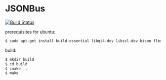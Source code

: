 JSONBus
=======

[![Build Status](https://travis-ci.org/Mr-TI/JSONBus.svg?branch=master)](https://travis-ci.org/Mr-TI/JSONBus)

prerequisites for ubuntu:

```bash
$ sudo apt-get install build-essential libqt4-dev libssl-dev bison flex git cmake
```

build:
```bash
$ mkdir build
$ cd build
$ cmake ..
$ make
```
